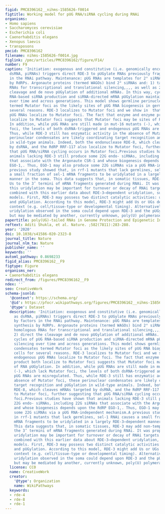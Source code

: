 ```yaml
---
figid: PMC8396162__nihms-1585626-f0014
figtitle: Working model for pUG RNA/siRNA cycling during RNAi
organisms:
- Homo sapiens
- Saccharomyces cerevisiae
- Escherichia coli
- Caenorhabditis elegans
- Xenopus laevis
- transposons
pmcid: PMC8396162
filename: nihms-1585626-f0014.jpg
figlink: /pmc/articles/PMC8396162/figure/F14/
number: F9
caption: 'Initiation: exogenous and constitutive (i.e. genomically encoded such as
  dsRNA, piRNAs) triggers direct RDE-3 to pUGylate RNAs previously fragmented by factors
  in the RNAi pathway. Maintenance: pUG RNAs are templates for 2° siRNA synthesis
  by RdRPs. Argonaute proteins (termed WAGOs) bind 2° siRNAs and: 1) target homologous
  RNAs for transcriptional and translational silencing,,,, as well as 2) direct the
  cleavage and de novo pUGylation of additional mRNAs. In this way, cycles of pUG
  RNA-based siRNA production and siRNA-directed mRNA pUGylation maintain silencing
  over time and across generations. This model shows germline perinuclear condensates
  termed Mutator foci as the likely sites of pUG RNA biogenesis in germ cells for
  several reasons. RDE-3 localizes to Mutator foci and we show in  that endogenous
  pUG RNAs localize to Mutator foci. The fact that enzyme and enzyme product both
  localize to Mutator foci suggests that Mutator foci may be sites of RNA pUGylation.
  In addition, while pUG RNAs are still made in mut-16 mutants (-), which lack Mutator
  foci, the levels of both dsRNA-triggered and endogenous pUG RNAs are misregulated.
  Thus, while RDE-3 still has enzymatic activity in the absence of Mutator foci, these
  perinuclear condensates are likely coordinating target recognition and pUGylation
  in wild-type animals. Indeed, both the endonuclease RDE-8, which cleaves mRNAs targeted
  by dsRNA, and the RdRP RRF-117 also localize to Mutator foci, further suggesting
  that pUG RNA/siRNA cycling occurs in Mutator foci.Previous studies have shown that
  animals lacking RDE-3 still produce some 22G endo- siRNAs, including 22G siRNAs
  that associate with the Argonaute CSR-1 and whose biogenesis depends upon the RdRP
  EGO-1,. Thus, EGO-1 may also produce some 22G siRNAs via a pUG RNA-independent mechanism.A
  previous study showed that, in rrf-1 mutants that lack germlines, sel-1 RNAi causes
  a small fraction of sel-1 mRNA fragments to be uridylated in a largely RDE-3–dependent
  manner in the soma. This data suggests that, in somatic tissues, RDE-3 may add non-templated
  Us to the 3’ termini of mRNA fragments generated during RNAi. It was proposed that
  this uridylation may be important for turnover or decay of RNAi targets. Our work,
  combined with this earlier data about RDE-3–dependent uridylation, suggests two
  models. First, RDE-3 may possess two distinct catalytic activities: uridylation
  and pUGylation. According to this model, RDE-3 might add Us or UGs depending on
  context (e.g. cell/tissue-type or developmental timing). Alternatively, the mRNA
  uridylation observed in the soma could depend upon RDE-3 and the pUGylation system,
  but may be mediated by another, currently unknown, poly(U) polymerase.'
papertitle: poly(UG)-tailed RNAs in Genome Protection and Epigenetic Inheritance.
reftext: Aditi Shukla, et al. Nature. ;582(7811):283-288.
year: '2020'
doi: 10.1038/s41586-020-2323-8
journal_title: Nature
journal_nlm_ta: Nature
publisher_name: ''
keywords: ''
automl_pathway: 0.8698233
figid_alias: PMC8396162__F9
figtype: Figure
organisms_ner:
- Caenorhabditis elegans
redirect_from: /figures/PMC8396162__F9
ndex: ''
seo: CreativeWork
schema-jsonld:
  '@context': https://schema.org/
  '@id': https://pfocr.wikipathways.org/figures/PMC8396162__nihms-1585626-f0014.html
  '@type': Dataset
  description: 'Initiation: exogenous and constitutive (i.e. genomically encoded such
    as dsRNA, piRNAs) triggers direct RDE-3 to pUGylate RNAs previously fragmented
    by factors in the RNAi pathway. Maintenance: pUG RNAs are templates for 2° siRNA
    synthesis by RdRPs. Argonaute proteins (termed WAGOs) bind 2° siRNAs and: 1) target
    homologous RNAs for transcriptional and translational silencing,,,, as well as
    2) direct the cleavage and de novo pUGylation of additional mRNAs. In this way,
    cycles of pUG RNA-based siRNA production and siRNA-directed mRNA pUGylation maintain
    silencing over time and across generations. This model shows germline perinuclear
    condensates termed Mutator foci as the likely sites of pUG RNA biogenesis in germ
    cells for several reasons. RDE-3 localizes to Mutator foci and we show in  that
    endogenous pUG RNAs localize to Mutator foci. The fact that enzyme and enzyme
    product both localize to Mutator foci suggests that Mutator foci may be sites
    of RNA pUGylation. In addition, while pUG RNAs are still made in mut-16 mutants
    (-), which lack Mutator foci, the levels of both dsRNA-triggered and endogenous
    pUG RNAs are misregulated. Thus, while RDE-3 still has enzymatic activity in the
    absence of Mutator foci, these perinuclear condensates are likely coordinating
    target recognition and pUGylation in wild-type animals. Indeed, both the endonuclease
    RDE-8, which cleaves mRNAs targeted by dsRNA, and the RdRP RRF-117 also localize
    to Mutator foci, further suggesting that pUG RNA/siRNA cycling occurs in Mutator
    foci.Previous studies have shown that animals lacking RDE-3 still produce some
    22G endo- siRNAs, including 22G siRNAs that associate with the Argonaute CSR-1
    and whose biogenesis depends upon the RdRP EGO-1,. Thus, EGO-1 may also produce
    some 22G siRNAs via a pUG RNA-independent mechanism.A previous study showed that,
    in rrf-1 mutants that lack germlines, sel-1 RNAi causes a small fraction of sel-1
    mRNA fragments to be uridylated in a largely RDE-3–dependent manner in the soma.
    This data suggests that, in somatic tissues, RDE-3 may add non-templated Us to
    the 3’ termini of mRNA fragments generated during RNAi. It was proposed that this
    uridylation may be important for turnover or decay of RNAi targets. Our work,
    combined with this earlier data about RDE-3–dependent uridylation, suggests two
    models. First, RDE-3 may possess two distinct catalytic activities: uridylation
    and pUGylation. According to this model, RDE-3 might add Us or UGs depending on
    context (e.g. cell/tissue-type or developmental timing). Alternatively, the mRNA
    uridylation observed in the soma could depend upon RDE-3 and the pUGylation system,
    but may be mediated by another, currently unknown, poly(U) polymerase.'
  license: CC0
  name: CreativeWork
  creator:
    '@type': Organization
    name: WikiPathways
  keywords:
  - rde-4
  - rde-8
  - rde-1
---
```

